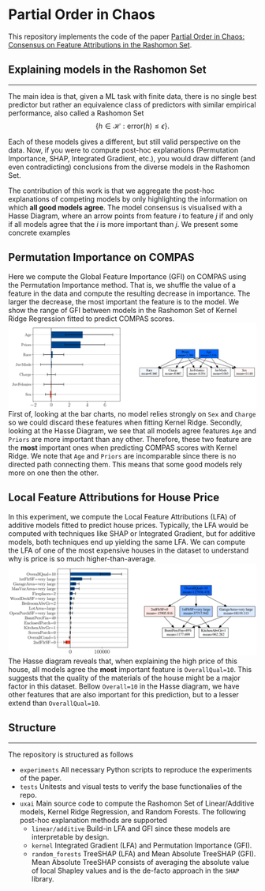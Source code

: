 # Partial Order in Chaos

This repository implements the code of the paper
[Partial Order in Chaos: Consensus on Feature Attributions
in the Rashomon Set](https://arxiv.org/pdf/2110.13369.pdf).

## Explaining models in the Rashomon Set

----------------------------------------

The main idea is that,
given a ML task with finite data, there is no single best predictor
but rather an equivalence class of predictors with similar empirical performance,
also called a Rashomon Set 
$$\{h\in \mathcal{H}: \text{error}(h) \leq \epsilon\}.$$

Each of these models gives a different, but still valid perspective on the data.
Now, if you were to compute post-hoc explanations  (Permutation Importance, SHAP, Integrated Gradient, etc.), you would draw different (and even contradicting) conclusions from the diverse models in the Rashomon Set.

The contribution of this work is that we aggregate the post-hoc explanations of competing models by only highlighting the information on which **all good models agree**. The model consensus is visualised with a Hasse
Diagram, where an arrow points from feature $i$ to feature $j$ if and only if all models agree
that the $i$ is more important than $j$.
We present some concrete examples

## Permutation Importance on COMPAS

Here we compute the Global Feature Importance (GFI) on COMPAS using the Permutation Importance
method. That is, we shuffle the value of a feature in the data and compute the resulting decrease in importance. The larger the decrease, the most important the feature is to the model. We show the range of GFI between models in the Rashomon Set of Kernel Ridge
Regression fitted to predict COMPAS scores.
![GFI COMPAS](experiments/Images/COMPAS/GFI_COMPAS.png)
First of, looking at the bar charts, no model relies strongly on `Sex` and `Charge` so we could discard these features when fitting Kernel Ridge. Secondly, looking at the Hasse Diagram, we see that all models agree features
`Age` and `Priors` are more important than any other. Therefore, these two feature are the **most** important ones when predicting COMPAS scores with Kernel Ridge. We note that `Age` and `Priors` are incomparable since there is no directed path connecting them. This means that some good models rely more
on one then the other.

## Local Feature Attributions for House Price

In this experiment, we compute the Local Feature Attributions (LFA) of additive models fitted to predict house prices.
Typically, the LFA would be computed with techniques like SHAP or Integrated Gradient, but for additive models, both techniques end up yielding the same LFA. We can compute the LFA of one of the most expensive houses in the dataset to understand why is price is so much higher-than-average.
![LFA Houses](experiments/Images/Kaggle-Houses/LFA_Houses.png)
The Hasse diagram reveals that, when explaining the high price of this house, all models agree the **most** important feature is `OverallQual=10`. This suggests that the quality of the materials of the house might be a major factor in this dataset. Bellow `Overall=10` in the Hasse diagram, we have other features that are also important for this prediction, but to a lesser extend than `OverallQual=10`.

## Structure

----------------------------------------

The repository is structured as follows

- `experiments` All necessary Python scripts to reproduce the experiments of the paper.
- `tests` Unitests and visual tests to verify the base functionalies of the repo.
- `uxai` Main source code to compute the Rashomon Set of Linear/Additive models, Kernel Ridge Regression, and Random Forests. The following post-hoc  explanation methods are supported
  - `linear/additive` Build-in LFA and GFI since these models are interpretable by design.
  - `kernel` Integrated Gradient (LFA) and Permutation Importance (GFI).
  - `random_forests` TreeSHAP (LFA) and Mean Absolute TreeSHAP (GFI). Mean Absolute TreeSHAP consists of averaging the absolute value of local Shapley values and is the de-facto approach in the `SHAP` library.
